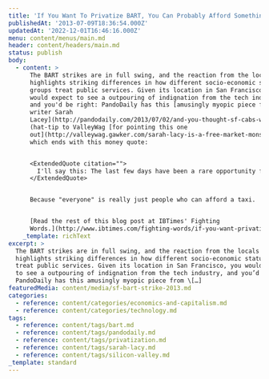 ```yaml
---
title: 'If You Want To Privatize BART, You Can Probably Afford Something Else'
publishedAt: '2013-07-09T18:36:54.000Z'
updatedAt: '2022-12-01T16:46:16.000Z'
menu: content/menus/main.md
header: content/headers/main.md
status: publish
body:
  - content: >
      The BART strikes are in full swing, and the reaction from the locals
      highlights striking differences in how different socio-economic status
      groups treat public services. Given its location in San Francisco, you
      would expect to see a outpouring of indignation from the tech industry,
      and you'd be right: PandoDaily has this [amusingly myopic piece from
      writer Sarah
      Lacey](http://pandodaily.com/2013/07/02/and-you-thought-sf-cabs-were-bad-bart-strike-is-crippling-fledgling-mid-market-tech-corridor/)
      (hat-tip to ValleyWag [for pointing this one
      out](http://valleywag.gawker.com/sarah-lacy-is-a-free-market-monster-701255630)),
      which ends with this money quote:


      <ExtendedQuote citation="">
        I'll say this: The last few days have been a rare opportunity for cab drivers to shine. Every cab I've taken has been [impeccably clean, accepted credit cards with no grousing, and the drivers have been incredibly polite](http://pandodaily.com/2013/05/28/together-we-can-eradicate-taxis/). Although they all hate the scourge of Uber, Lyft, and Sidecar, the result of those services coming into the market is what's made my commute to and from work bearable this week. Competition, it turns out, does indeed make everyone better. It's too bad no one is working on disrupting BART.
      </ExtendedQuote>


      Because "everyone" is really just people who can afford a taxi.


      [Read the rest of this blog post at IBTimes' Fighting
      Words.](http://www.ibtimes.com/fighting-words/if-you-want-privatize-bart-you-can-probably-afford-something-else-1338757)
    _template: richText
excerpt: >
  The BART strikes are in full swing, and the reaction from the locals
  highlights striking differences in how different socio-economic status groups
  treat public services. Given its location in San Francisco, you would expect
  to see a outpouring of indignation from the tech industry, and you’d be right:
  PandoDaily has this amusingly myopic piece from \[…]
featuredMedia: content/media/sf-bart-strike-2013.md
categories:
  - reference: content/categories/economics-and-capitalism.md
  - reference: content/categories/technology.md
tags:
  - reference: content/tags/bart.md
  - reference: content/tags/pandodaily.md
  - reference: content/tags/privatization.md
  - reference: content/tags/sarah-lacy.md
  - reference: content/tags/silicon-valley.md
_template: standard
---
```



